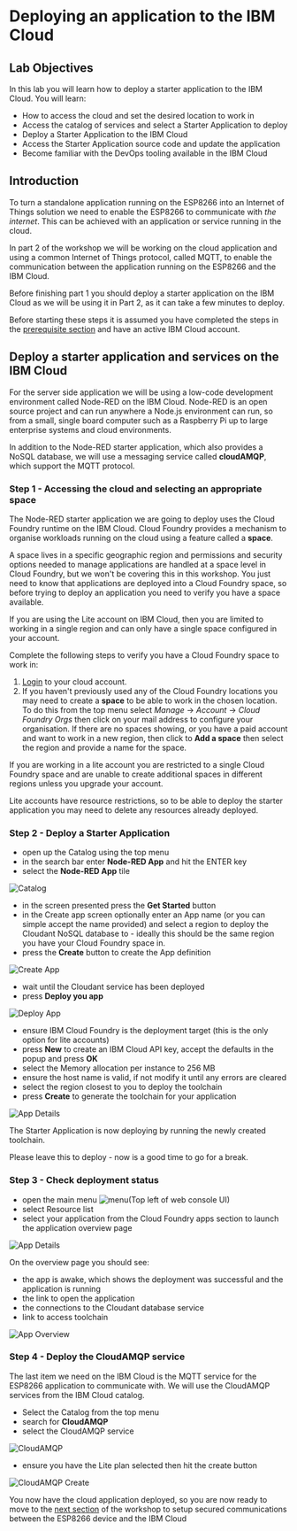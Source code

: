 # Deploying an application to the IBM Cloud

## Lab Objectives

In this lab you will learn how to deploy a starter application to the IBM Cloud.  You will learn:

- How to access the cloud and set the desired location to work in
- Access the catalog of services and select a Starter Application to deploy
- Deploy a Starter Application to the IBM Cloud
- Access the Starter Application source code and update the application
- Become familiar with the DevOps tooling available in the IBM Cloud

## Introduction

To turn a standalone application running on the ESP8266 into an Internet of Things solution we need to enable the ESP8266 to communicate with *the internet*.  This can be achieved with an application or service running in the cloud.  

In part 2 of the workshop we will be working on the cloud application and using a common Internet of Things protocol, called MQTT, to enable the communication between the application running on the ESP8266 and the IBM Cloud.

Before finishing part 1 you should deploy a starter application on the IBM Cloud as we will be using it in Part 2, as it can take a few minutes to deploy.

Before starting these steps it is assumed you have completed the steps in the [prerequisite section](PREREQ.md) and have an active IBM Cloud account.

## Deploy a starter application and services on the IBM Cloud

For the server side application we will be using a low-code development environment called Node-RED on the IBM Cloud.  Node-RED is an open source project and can run anywhere a Node.js environment can run, so from a small, single board computer such as a Raspberry Pi up to large enterprise systems and cloud environments.

In addition to the Node-RED starter application, which also provides a NoSQL database, we will use a messaging service called **cloudAMQP**, which support the MQTT protocol.

### Step 1 - Accessing the cloud and selecting an appropriate space

The Node-RED starter application we are going to deploy uses the Cloud Foundry runtime on the IBM Cloud.  Cloud Foundry provides a mechanism to organise workloads running on the cloud using a feature called a **space**.  

A space lives in a specific geographic region and permissions and security options needed to manage applications are handled at a space level in Cloud Foundry, but we won't be covering this in this workshop.  You just need to know that applications are deployed into a Cloud Foundry space, so before trying to deploy an application you need to verify you have a space available.

If you are using the Lite account on IBM Cloud, then you are limited to working in a single region and can only have a single space configured in your account.

Complete the following steps to verify you have a Cloud Foundry space to work in:

1. [Login](https://cloud.ibm.com/login) to your cloud account.
2. If you haven't previously used any of the Cloud Foundry locations you may need to create a **space** to be able to work in the chosen location.  To do this from the top menu select *Manage* -> *Account* -> *Cloud Foundry Orgs* then click on your mail address to configure your organisation.  If there are no spaces showing, or you have a paid account and want to work in a new region, then click to **Add a space** then select the region and provide a name for the space.

If you are working in a lite account you are restricted to a single Cloud Foundry space and are unable to create additional spaces in different regions unless you upgrade your account.

Lite accounts have resource restrictions, so to be able to deploy the starter application you may need to delete any resources already deployed.

### Step 2 - Deploy a Starter Application

- open up the Catalog using the top menu
- in the search bar enter **Node-RED App** and hit the ENTER key
- select the **Node-RED App** tile

![Catalog](../images/catalog.png)

- in the screen presented press the **Get Started** button
- in the Create app screen optionally enter an App name (or you can simple accept the name provided) and select a region to deploy the Cloudant NoSQL database to - ideally this should be the same region you have your Cloud Foundry space in.
- press the **Create** button to create the App definition

![Create App](../images/createApp.png)

- wait until the Cloudant service has been deployed
- press **Deploy you app**

![Deploy App](../images/deployApp.png)

- ensure IBM Cloud Foundry is the deployment target (this is the only option for lite accounts)
- press **New** to create an IBM Cloud API key, accept the defaults in the popup and press **OK**
- select the Memory allocation per instance to 256 MB
- ensure the host name is valid, if not modify it until any errors are cleared
- select the region closest to you to deploy the toolchain
- press **Create** to generate the toolchain for your application

![App Details](../images/appDetails.png)

The Starter Application is now deploying by running the newly created toolchain.

Please leave this to deploy - now is a good time to go for a break.

### Step 3 - Check deployment status

- open the main menu ![menu](../images/menu.png)(Top left of web console UI)
- select Resource list
- select your application from the Cloud Foundry apps section to launch the application overview page

![App Details](../images/resourceList.png)

On the overview page you should see:

- the app is awake, which shows the deployment was successful and the application is running
- the link to open the application
- the connections to the Cloudant database service
- link to access toolchain

![App Overview](../images/appOverview.png)

### Step 4 - Deploy the CloudAMQP service

The last item we need on the IBM Cloud is the MQTT service for the ESP8266 application to communicate with.  We will use the CloudAMQP services from the IBM Cloud catalog.

- Select the Catalog from the top menu
- search for **CloudAMQP**
- select the CloudAMQP service

![CloudAMQP](../images/cloudAMQP.png)

- ensure you have the Lite plan selected then hit the create button

![CloudAMQP Create](../images/CloudAMQPCreate.png)

You now have the cloud application deployed, so you are now ready to move to the [next section](../part2/README.md) of the workshop to setup secured communications between the ESP8266 device and the IBM Cloud
